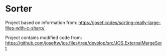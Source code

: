 # Sorter

Project based on information from:
https://josef.codes/sorting-really-large-files-with-c-sharp/

Project contains modified code from:
https://github.com/joseftw/jos.files/tree/develop/src/JOS.ExternalMergeSort

